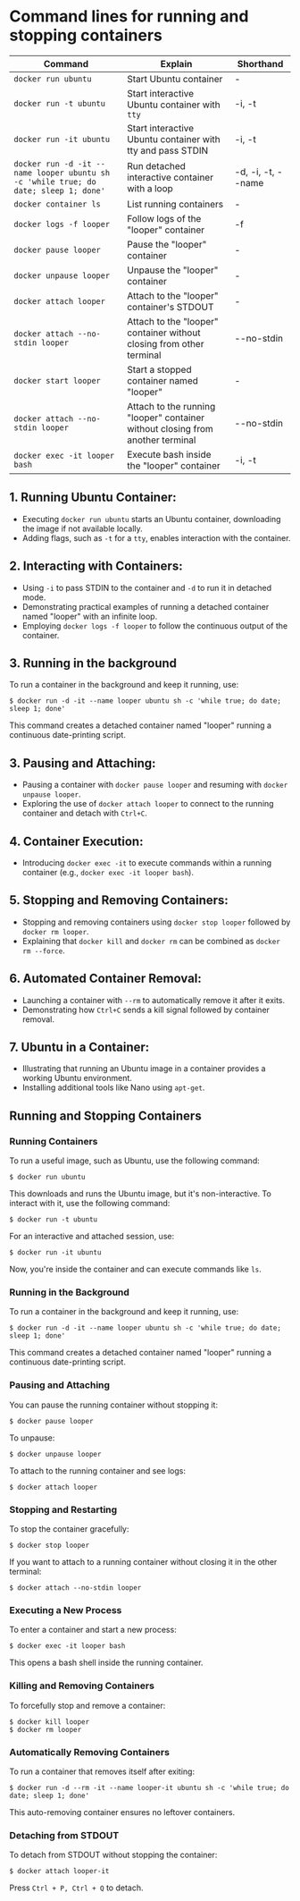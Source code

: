 # Command lines for running and stopping containers
Command                                   | Explain                                                              | Shorthand              
-------------------------------------------|----------------------------------------------------------------------|------------------------
```docker run ubuntu```                       | Start Ubuntu container                                               | -                      
```docker run -t ubuntu```                    | Start interactive Ubuntu container with ```tty```                          | -i, -t                 
```docker run -it ubuntu```                   | Start interactive Ubuntu container with tty and pass STDIN           | -i, -t                 
```docker run -d -it --name looper ubuntu sh -c 'while true; do date; sleep 1; done'``` | Run detached interactive container with a loop    | -d, -i, -t, --name     
```docker container ls```                     | List running containers                                              | -                      
```docker logs -f looper```                   | Follow logs of the "looper" container                                 | -f                     
```docker pause looper```                     | Pause the "looper" container                                          | -                      
```docker unpause looper```                   | Unpause the "looper" container                                        | -                      
```docker attach looper```                    | Attach to the "looper" container's STDOUT                            | -                      
```docker attach --no-stdin looper```         | Attach to the "looper" container without closing from other terminal | --no-stdin              
```docker start looper```                     | Start a stopped container named "looper"                              | -                      
```docker attach --no-stdin looper```         | Attach to the running "looper" container without closing from another terminal | --no-stdin     
```docker exec -it looper bash```             | Execute bash inside the "looper" container                            | -i, -t                 

## 1. Running Ubuntu Container:
   - Executing ```docker run ubuntu``` starts an Ubuntu container, downloading the image if not available locally.
   - Adding flags, such as ```-t``` for a ```tty```, enables interaction with the container.

## 2. Interacting with Containers:
   - Using ```-i``` to pass STDIN to the container and ```-d``` to run it in detached mode.
   - Demonstrating practical examples of running a detached container named "looper" with an infinite loop.
   - Employing ```docker logs -f looper``` to follow the continuous output of the container.

## 3. Running in the background
To run a container in the background and keep it running, use:
```
$ docker run -d -it --name looper ubuntu sh -c 'while true; do date; sleep 1; done'
```
This command creates a detached container named "looper" running a continuous date-printing script.

## 3. Pausing and Attaching:
   - Pausing a container with ```docker pause looper``` and resuming with ```docker unpause looper```.
   - Exploring the use of ```docker attach looper``` to connect to the running container and detach with ```Ctrl+C```.

## 4. Container Execution:
   - Introducing ```docker exec -it``` to execute commands within a running container (e.g., ```docker exec -it looper bash```).

## 5. Stopping and Removing Containers:
   - Stopping and removing containers using ```docker stop looper``` followed by ```docker rm looper```.
   - Explaining that ```docker kill``` and ```docker rm``` can be combined as ```docker rm --force```.

## 6. Automated Container Removal:
   - Launching a container with ```--rm``` to automatically remove it after it exits.
   - Demonstrating how ```Ctrl+C``` sends a kill signal followed by container removal.

## 7. Ubuntu in a Container:
   - Illustrating that running an Ubuntu image in a container provides a working Ubuntu environment.
   - Installing additional tools like Nano using ```apt-get```.



## Running and Stopping Containers

### Running Containers

To run a useful image, such as Ubuntu, use the following command:

```
$ docker run ubuntu
```

This downloads and runs the Ubuntu image, but it's non-interactive. To interact with it, use the following command:

```
$ docker run -t ubuntu
```

For an interactive and attached session, use:

```
$ docker run -it ubuntu
```

Now, you're inside the container and can execute commands like `ls`.

### Running in the Background

To run a container in the background and keep it running, use:

```
$ docker run -d -it --name looper ubuntu sh -c 'while true; do date; sleep 1; done'
```

This command creates a detached container named "looper" running a continuous date-printing script.

### Pausing and Attaching

You can pause the running container without stopping it:

```
$ docker pause looper
```

To unpause:

```
$ docker unpause looper
```

To attach to the running container and see logs:

```
$ docker attach looper
```

### Stopping and Restarting

To stop the container gracefully:
```
$ docker stop looper
```

If you want to attach to a running container without closing it in the other terminal:

```
$ docker attach --no-stdin looper
```

### Executing a New Process

To enter a container and start a new process:

```
$ docker exec -it looper bash
```

This opens a bash shell inside the running container.

### Killing and Removing Containers

To forcefully stop and remove a container:

```
$ docker kill looper
$ docker rm looper
```

### Automatically Removing Containers

To run a container that removes itself after exiting:

```
$ docker run -d --rm -it --name looper-it ubuntu sh -c 'while true; do date; sleep 1; done'
```

This auto-removing container ensures no leftover containers.

### Detaching from STDOUT

To detach from STDOUT without stopping the container:

```
$ docker attach looper-it
```
Press `Ctrl + P, Ctrl + Q` to detach.
```
